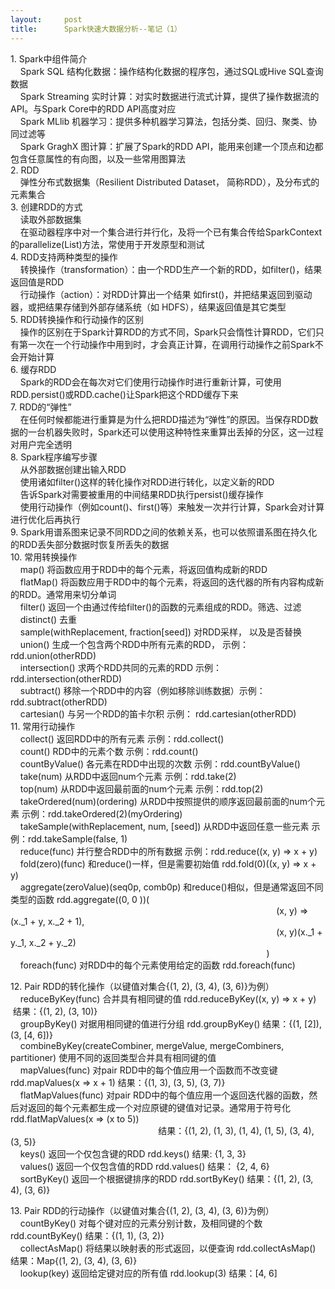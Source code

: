 ```yaml
---
layout:     post
title:      Spark快速大数据分析--笔记（1）
---
```

<div id="article_content" class="article_content clearfix csdn-tracking-statistics" data-pid="blog" data-mod="popu_307" data-dsm="post">
								            <link rel="stylesheet" href="https://csdnimg.cn/release/phoenix/template/css/ck_htmledit_views-f76675cdea.css">
						<div class="htmledit_views" id="content_views">
                <p>1. Spark中组件简介<br>
    Spark SQL 结构化数据：操作结构化数据的程序包，通过SQL或Hive SQL查询数据<br>
    Spark Streaming 实时计算：对实时数据进行流式计算，提供了操作数据流的API。与Spark Core中的RDD API高度对应<br>
    Spark MLlib 机器学习：提供多种机器学习算法，包括分类、回归、聚类、协同过滤等<br>
    Spark GraghX 图计算：扩展了Spark的RDD API，能用来创建一个顶点和边都包含任意属性的有向图，以及一些常用图算法<br>
2. RDD<br>
    弹性分布式数据集（Resilient Distributed Dataset， 简称RDD），及分布式的元素集合<br>
3. 创建RDD的方式<br>
    读取外部数据集<br>
    在驱动器程序中对一个集合进行并行化，及将一个已有集合传给SparkContext的parallelize(List)方法，常使用于开发原型和测试<br>
4. RDD支持两种类型的操作<br>
    转换操作（transformation）：由一个RDD生产一个新的RDD，如filter()，结果返回值是RDD<br>
    行动操作（action）：对RDD计算出一个结果 如first()，并把结果返回到驱动器，或把结果存储到外部存储系统（如 HDFS），结果返回值是其它类型<br>
5. RDD转换操作和行动操作的区别<br>
    操作的区别在于Spark计算RDD的方式不同，Spark只会惰性计算RDD，它们只有第一次在一个行动操作中用到时，才会真正计算，在调用行动操作之前Spark不会开始计算<br>
6. 缓存RDD<br>
    Spark的RDD会在每次对它们使用行动操作时进行重新计算，可使用RDD.persist()或RDD.cache()让Spark把这个RDD缓存下来<br>
7. RDD的“弹性”<br>
    在任何时候都能进行重算是为什么把RDD描述为“弹性”的原因。当保存RDD数据的一台机器失败时，Spark还可以使用这种特性来重算出丢掉的分区，这一过程对用户完全透明<br>
8. Spark程序编写步骤<br>
    从外部数据创建出输入RDD<br>
    使用诸如filter()这样的转化操作对RDD进行转化，以定义新的RDD<br>
    告诉Spark对需要被重用的中间结果RDD执行persist()缓存操作<br>
    使用行动操作（例如count()、first()等）来触发一次并行计算，Spark会对计算进行优化后再执行<br>
9. Spark用谱系图来记录不同RDD之间的依赖关系，也可以依照谱系图在持久化的RDD丢失部分数据时恢复所丢失的数据<br>
10. 常用转换操作<br>
    map() 将函数应用于RDD中的每个元素，将返回值构成新的RDD<br>
    flatMap() 将函数应用于RDD中的每个元素，将返回的迭代器的所有内容构成新的RDD。通常用来切分单词<br>
    filter() 返回一个由通过传给filter()的函数的元素组成的RDD。筛选、过滤<br>
    distinct() 去重<br>
    sample(withReplacement, fraction[seed]) 对RDD采样， 以及是否替换<br>
    union() 生成一个包含两个RDD中所有元素的RDD， 示例：rdd.union(otherRDD)<br>
    intersection() 求两个RDD共同的元素的RDD 示例： rdd.intersection(otherRDD)<br>
    subtract() 移除一个RDD中的内容（例如移除训练数据）示例： rdd.subtract(otherRDD)<br>
    cartesian() 与另一个RDD的笛卡尔积 示例： rdd.cartesian(otherRDD)<br>
11. 常用行动操作<br>
    collect() 返回RDD中的所有元素 示例：rdd.collect()<br>
    count() RDD中的元素个数 示例：rdd.count()<br>
    countByValue() 各元素在RDD中出现的次数 示例：rdd.countByValue()<br>
    take(num) 从RDD中返回num个元素 示例：rdd.take(2)<br>
    top(num) 从RDD中返回最前面的num个元素 示例：rdd.top(2)<br>
    takeOrdered(num)(ordering) 从RDD中按照提供的顺序返回最前面的num个元素 示例：rdd.takeOrdered(2)(myOrdering)<br>
    takeSample(withReplacement, num, [seed]) 从RDD中返回任意一些元素 示例：rdd.takeSample(false, 1)<br>
    reduce(func) 并行整合RDD中的所有数据 示例：rdd.reduce((x, y) =&gt; x + y)<br>
    fold(zero)(func) 和reduce()一样，但是需要初始值 rdd.fold(0)((x, y) =&gt; x + y)<br>
    aggregate(zeroValue)(seq0p, comb0p) 和reduce()相似，但是通常返回不同类型的函数 rdd.aggregate((0, 0 ))(<br>
                                                                                                            (x, y) =&gt; (x._1 + y, x._2 + 1), <br>
                                                                                                            (x, y)(x._1 + y._1, x._2 + y._2)<br>
                                                                                                        )<br>
    foreach(func) 对RDD中的每个元素使用给定的函数 rdd.foreach(func)</p>

<p>12. Pair RDD的转化操作（以键值对集合{(1, 2), (3, 4), (3, 6)}为例）<br>
    reduceByKey(func) 合并具有相同键的值 rdd.reduceByKey((x, y) =&gt; x + y)  结果：{(1, 2), (3, 10)}<br>
    groupByKey() 对据用相同键的值进行分组 rdd.groupByKey() 结果：{(1, [2]), (3, [4, 6])}<br>
    combineByKey(createCombiner, mergeValue, mergeCombiners, partitioner) 使用不同的返回类型合并具有相同键的值<br>
    mapValues(func) 对pair RDD中的每个值应用一个函数而不改变键 rdd.mapValues(x =&gt; x + 1) 结果：{(1, 3), (3, 5), (3, 7)}<br>
    flatMapValues(func) 对pair RDD中的每个值应用一个返回迭代器的函数，然后对返回的每个元素都生成一个对应原键的键值对记录。通常用于符号化 rdd.flatMapValues(x =&gt; (x to 5))<br>
                                                            结果：{(1, 2), (1, 3), (1, 4), (1, 5), (3, 4), (3, 5)}<br>
    keys() 返回一个仅包含键的RDD rdd.keys() 结果: {1, 3, 3}<br>
    values() 返回一个仅包含值的RDD rdd.values() 结果： {2, 4, 6}<br>
    sortByKey() 返回一个根据键排序的RDD rdd.sortByKey() 结果：{(1, 2), (3, 4), (3, 6)}</p>

<p>13. Pair RDD的行动操作（以键值对集合{(1, 2), (3, 4), (3, 6)}为例）<br>
    countByKey() 对每个键对应的元素分别计数，及相同键的个数 rdd.countByKey() 结果：{(1, 1), (3, 2)}<br>
    collectAsMap() 将结果以映射表的形式返回，以便查询 rdd.collectAsMap() 结果：Map{(1, 2), (3, 4), (3, 6)}<br>
    lookup(key) 返回给定键对应的所有值 rdd.lookup(3) 结果：[4, 6]</p>            </div>
                </div>